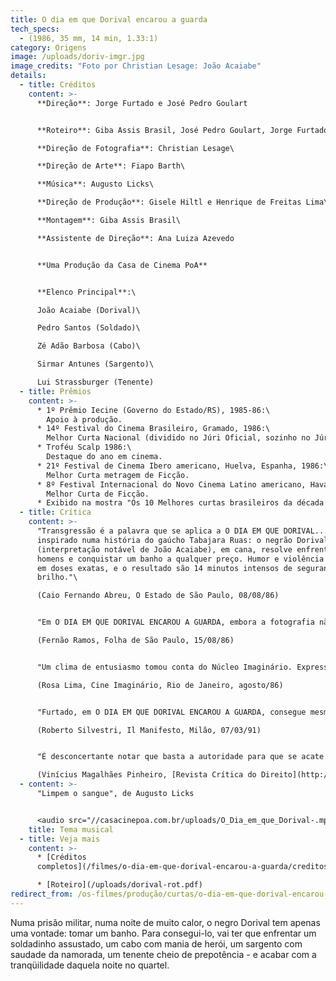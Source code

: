 ```yaml
---
title: O dia em que Dorival encarou a guarda
tech_specs:
  - (1986, 35 mm, 14 min, 1.33:1)
category: Origens
image: /uploads/doriv-imgr.jpg
image_credits: "Foto por Christian Lesage: João Acaiabe"
details:
  - title: Créditos
    content: >-
      **Direção**: Jorge Furtado e José Pedro Goulart


      **Roteiro**: Giba Assis Brasil, José Pedro Goulart, Jorge Furtado e Ana Luiza Azevedo\

      **Direção de Fotografia**: Christian Lesage\

      **Direção de Arte**: Fiapo Barth\

      **Música**: Augusto Licks\

      **Direção de Produção**: Gisele Hiltl e Henrique de Freitas Lima\

      **Montagem**: Giba Assis Brasil\

      **Assistente de Direção**: Ana Luiza Azevedo


      **Uma Produção da Casa de Cinema PoA**


      **Elenco Principal**:\

      João Acaiabe (Dorival)\

      Pedro Santos (Soldado)\

      Zé Adão Barbosa (Cabo)\

      Sirmar Antunes (Sargento)\

      Lui Strassburger (Tenente)
  - title: Prêmios
    content: >-
      * 1º Prêmio Iecine (Governo do Estado/RS), 1985-86:\
        Apoio à produção.
      * 14º Festival do Cinema Brasileiro, Gramado, 1986:\
        Melhor Curta Nacional (dividido no Júri Oficial, sozinho no Júri Popular e no Prêmio da Crítica), Melhor Ator de Curta (João Acaiabe) e mais 4 prêmios regionais (Melhor Filme, Melhor Direção, Melhor Fotografia e Melhor Montagem).
      * Troféu Scalp 1986:\
        Destaque do ano em cinema.
      * 21º Festival de Cinema Ibero americano, Huelva, Espanha, 1986:\
        Melhor Curta metragem de Ficção.
      * 8º Festival Internacional do Novo Cinema Latino americano, Havana, Cuba, 1986:\
        Melhor Curta de Ficção.
      * Exibido na mostra "Os 10 Melhores curtas brasileiros da década de 80", no Cineclube Estação Botafogo, Rio de Janeiro, 1990.
  - title: Crítica
    content: >-
      "Transgressão é a palavra que se aplica a O DIA EM QUE DORIVAL...,
      inspirado numa história do gaúcho Tabajara Ruas: o negrão Dorival
      (interpretação notável de João Acaiabe), em cana, resolve enfrentar os
      homens e conquistar um banho a qualquer preço. Humor e violência cruzam se
      em doses exatas, e o resultado são 14 minutos intensos de segurança e
      brilho."\

      (Caio Fernando Abreu, O Estado de São Paulo, 08/08/86)


      "Em O DIA EM QUE DORIVAL ENCAROU A GUARDA, embora a fotografia não avance para o lado fantasista, sente-se (...) uma marcação forte, e principalmente um certo preciosismo nos enquadramentos que produz uma imagem potente. (...) Também possui um universo ficcional realista, apesar do jogo inteligente com a citação textual, por onde passam King Kong, farwest e 'Casablanca'."\

      (Fernão Ramos, Folha de São Paulo, 15/08/86)


      "Um clima de entusiasmo tomou conta do Núcleo Imaginário. Expressões como 'genial', 'demais', 'fantástico' pontuaram a discussão. E não era para menos. Tínhamos acabado de assistir O DIA EM QUE DORIVAL ENCAROU A GUARDA. Pra quem já estava até se resignando com tão limitada dieta cinematográfica, o filme foi um prato farto e um verdadeiro banho de cinema. (...) A música, a fotografia, a iluminação e a direção são excelentes. (...) O trabalho de João Acaiabe na construção do prisioneiro Dorival é primoroso. DORIVAL espelha, enfim, o trabalho coletivo de artistas e técnicos que cresceram sob o signo da repressão, foram influenciados pelo cinema americano e pela televisão e souberam assimilar e devolver tudo isso com um espírito crítico aguçado."\

      (Rosa Lima, Cine Imaginário, Rio de Janeiro, agosto/86)


      "Furtado, em O DIA EM QUE DORIVAL ENCAROU A GUARDA, consegue mesmo inserir King Kong e Tex Willer em um curta sobre prisão e racismo, sobre a estupidez burocrática e a repressão carcerária. É um Zemeckis jovem."\

      (Roberto Silvestri, Il Manifesto, Milão, 07/03/91)


      "É desconcertante notar que basta a autoridade para que se acate passivamente a uma ordem ou crie-se um direito. No filme, obedece-se a uma ordem sem se saber sua fonte e fundamentos. A 'ideologia burocrática' não consegue ir além de si mesma, esgotando-se e mostrando sua verdadeira natureza. (...) Triste ironia: o prisioneiro tem seu pedido tragicamente atendido! Vemos, quando encurralada, a "ideologia burocrática" mostrar seu autoritarismo e violência. A truculência, no filme, é escancarada."\

      (Vinícius Magalhães Pinheiro, [Revista Crítica do Direito](http://www.criticadodireito.com.br/home/o-dia-em-que-dorival-encarou-a-guarda), 27/06/2011)
  - content: >-
      "Limpem o sangue", de Augusto Licks


      <audio src="//casacinepoa.com.br/uploads/O_Dia_em_que_Dorival-.mp3" controls />
    title: Tema musical
  - title: Veja mais
    content: >-
      * [Créditos
      completos](/filmes/o-dia-em-que-dorival-encarou-a-guarda/creditos-completos)

      * [R﻿oteiro](/uploads/dorival-rot.pdf)
redirect_from: /os-filmes/produção/curtas/o-dia-em-que-dorival-encarou-guarda.html
---
```

Numa prisão militar, numa noite de muito calor, o negro Dorival tem apenas uma vontade: tomar um banho. Para consegui-lo, vai ter que enfrentar um soldadinho assustado, um cabo com mania de herói, um sargento com saudade da namorada, um tenente cheio de prepotência - e acabar com a tranqüilidade daquela noite no quartel.
